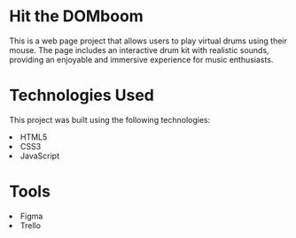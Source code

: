 # Hit the DOMboom

This is a web page project that allows users to play virtual drums using their mouse. The page includes an interactive drum kit with realistic sounds, providing an enjoyable and immersive experience for music enthusiasts.


# Technologies Used
This project was built using the following technologies:
  <li>HTML5</li>
  <li>CSS3</li>
  <li>JavaScript</li>

# Tools

<li>Figma</li>
<li>Trello</li>
